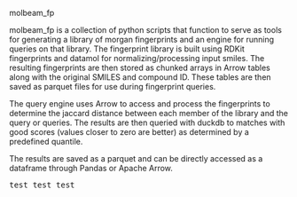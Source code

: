 molbeam_fp

molbeam_fp is a collection of python scripts that function to serve as tools for generating a library of morgan fingerprints and an engine for running queries on that library. The fingerprint library is built using RDKit fingerprints and datamol for normalizing/processing input smiles. The resulting fingerprints are then stored as chunked arrays in Arrow tables along with the original SMILES and compound ID. These tables are then saved as parquet files for use during fingerprint queries. 

The query engine uses Arrow to access and process the fingerprints to determine the jaccard distance between each member of the library and the query or queries. The results are then queried with duckdb to matches with good scores (values closer to zero are better) as determined by a predefined quantile. 

The results are saved as a parquet and can be directly accessed as a dataframe through Pandas or Apache Arrow.

<pre>
test test test
</pre>

